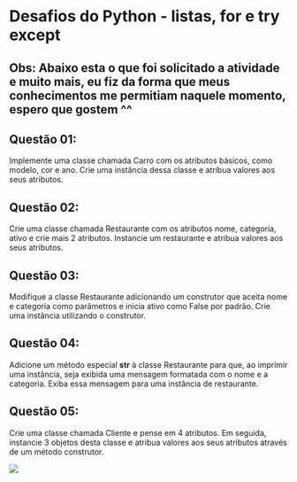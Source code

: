 <h1>Desafios do Python - listas, for e try except </h1>

## Obs: Abaixo esta o que foi solicitado a atividade e muito mais, eu fiz da forma que meus conhecimentos me permitiam naquele momento, espero que gostem ^^

##  

##  Questão 01:
Implemente uma classe chamada Carro com os atributos básicos, como modelo, cor e ano. Crie uma instância dessa classe e atribua valores aos seus atributos.

##  Questão 02:
Crie uma classe chamada Restaurante com os atributos nome, categoria, ativo e crie mais 2 atributos. Instancie um restaurante e atribua valores aos seus atributos.

##  Questão 03:
Modifique a classe Restaurante adicionando um construtor que aceita nome e categoria como parâmetros e inicia ativo como False por padrão. Crie uma instância utilizando o construtor.

##  Questão 04:
Adicione um método especial __str__ à classe Restaurante para que, ao imprimir uma instância, seja exibida uma mensagem formatada com o nome e a categoria. Exiba essa mensagem para uma instância de restaurante.

##  Questão 05:
Crie uma classe chamada Cliente e pense em 4 atributos. Em seguida, instancie 3 objetos desta classe e atribua valores aos seus atributos através de um método construtor.

<div>
  <img src="https://mblogthumb-phinf.pstatic.net/MjAyMjAyMTJfNSAg/MDAxNjQ0NTkzNzE5MzQ1.q5g3zqnCq2Rt1xUmpSFx2xWRQTl4VmngS8FGT7eGD0Ig.UKr_wLSCCg8PD-v8TfDddCKFIWhKoeqh5lZM09FVrsYg.PNG.sw4r/image.png?type=w800">
</div>
